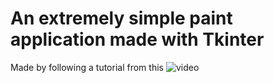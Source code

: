 # An extremely simple paint application made with Tkinter

Made by following a tutorial from this ![video](https://www.youtube.com/watch?v=x_t292uiH5Q&list=WL&index=4)
